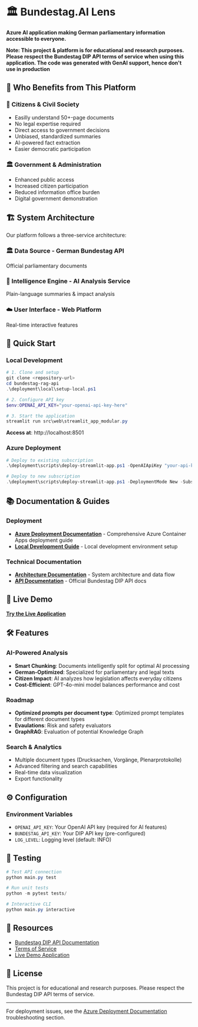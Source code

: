 # 🏛️ Bundestag.AI Lens

**Azure AI application making German parliamentary information accessible to everyone.**

**Note:  This project & platform is for educational and research purposes. Please respect the Bundestag DIP API terms of service when using this application. The code was generated with GenAI support, hence don't use in production**

## 👥 Who Benefits from This Platform

### 👥 Citizens & Civil Society
- Easilly understand 50+-page documents 
- No legal expertise required
- Direct access to government decisions
- Unbiased, standardized summaries
- AI-powered fact extraction
- Easier democratic participation


### 🏛️ Government & Administration
- Enhanced public access
- Increased citizen participation
- Reduced information office burden
- Digital government demonstration

## 🏗️ System Architecture

Our platform follows a three-service architecture:

### 🏛️ Data Source - German Bundestag API
Official parliamentary documents

### 🧠 Intelligence Engine - AI Analysis Service  
Plain-language summaries & impact analysis

### ☁️ User Interface - Web Platform
Real-time interactive features

## 🚀 Quick Start

### Local Development
```powershell
# 1. Clone and setup
git clone <repository-url>
cd bundestag-rag-api
.\deployment\local\setup-local.ps1

# 2. Configure API key
$env:OPENAI_API_KEY="your-openai-api-key-here"

# 3. Start the application
streamlit run src\web\streamlit_app_modular.py
```

**Access at**: http://localhost:8501

### Azure Deployment
```powershell
# Deploy to existing subscription
.\deployment\scripts\deploy-streamlit-app.ps1 -OpenAIApiKey "your-api-key"

# Deploy to new subscription
.\deployment\scripts\deploy-streamlit-app.ps1 -DeploymentMode New -SubscriptionId "your-sub-id" -ResourcePrefix "myapp-prod" -OpenAIApiKey "your-api-key"
```

## 📚 Documentation & Guides

### Deployment
- **[Azure Deployment Documentation](deployment/docs/deploy-streamlit-app-documentation.md)** - Comprehensive Azure Container Apps deployment guide
- **[Local Development Guide](docs/deployment/LOCAL_DEPLOYMENT.md)** - Local development environment setup

### Technical Documentation
- **[Architecture Documentation](docs/summaries/PROJECT_ORGANIZATION.md)** - System architecture and data flow
- **[API Documentation](https://dip.bundestag.de/über-dip/hilfe/api)** - Official Bundestag DIP API docs

## 🔗 Live Demo

**[Try the Live Application](https://bundestag-rag-api-basic.politeocean-4adf01f2.westeurope.azurecontainerapps.io/)**

## 🛠️ Features

### AI-Powered Analysis
- **Smart Chunking**: Documents intelligently split for optimal AI processing
- **German-Optimized**: Specialized for parliamentary and legal texts  
- **Citizen Impact**: AI analyzes how legislation affects everyday citizens
- **Cost-Efficient**: GPT-4o-mini model balances performance and cost

### Roadmap
- **Optimized prompts per document type**: Optimized prompt templates for different document types
- **Evaulations**: Risk and safety evaluators
- **GraphRAG**: Evaluation of potential Knowledge Graph


### Search & Analytics
- Multiple document types (Drucksachen, Vorgänge, Plenarprotokolle)
- Advanced filtering and search capabilities
- Real-time data visualization
- Export functionality

## ⚙️ Configuration

### Environment Variables
- `OPENAI_API_KEY`: Your OpenAI API key (required for AI features)
- `BUNDESTAG_API_KEY`: Your DIP API key (pre-configured)
- `LOG_LEVEL`: Logging level (default: INFO)

## 🧪 Testing

```powershell
# Test API connection
python main.py test

# Run unit tests
python -m pytest tests/

# Interactive CLI
python main.py interactive
```

## 🔗 Resources

- [Bundestag DIP API Documentation](https://dip.bundestag.de/über-dip/hilfe/api)
- [Terms of Service](https://dip.bundestag.de/über-dip/nutzungsbedingungen)
- [Live Demo Application](https://bundestag-rag-api-basic.politeocean-4adf01f2.westeurope.azurecontainerapps.io/)

## 📄 License

This project is for educational and research purposes. Please respect the Bundestag DIP API terms of service.

---

For deployment issues, see the [Azure Deployment Documentation](deployment/docs/deploy-streamlit-app-documentation.md) troubleshooting section.